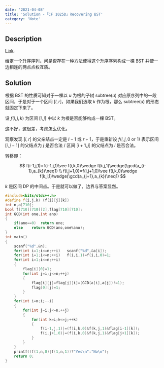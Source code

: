 ```yaml
---
date: '2021-04-08'
title: 'Solution -「CF 1025D」Recovering BST'
category: 'Note'
---
```


## Description

[Link](http://codeforces.com/problemset/problem/1025/D).

给定一个升序序列，问是否存在一种方法使得这个升序序列构成一棵 BST 并使一边相连的两点点权互质。

## Solution

根据 BST 的性质可知对于一棵以 $u$ 为根的子树 $\text{subtree}(u)$ 对应原序列中的一段区间，于是对于一个区间 $[l,r]$，如果我们选取 $k$ 作为根，那么 $\text{subtree}(u)$ 的形态就固定下来了。

设 $f(i,j,k)$ 为区间 $[i,j]$ 中以 $k$ 为根是否能够构成一棵 BST。

这不好，这很差，考虑怎么优化。

观察发现 $[l,r]$ 的父亲结点一定是 $l-1$ 或 $r+1$，于是重新设 $f(i,j,0\text{ or }1)$ 表示区间 $[i,j-1]$ 的父结点为 $j$ 是否合法 / 区间 $[i+1,j]$ 的父结点为 $i$ 是否合法。

转移即：

$$
f(i-1,j,1)=f(i-1,j,1)\vee f(i,k,0)\wedge f(k,j,1)\wedge(\gcd(a_{i-1},a_{k})\neq1) \\
f(i,j+1,0)=f(i,j+1,0)\vee f(i,k,0)\wedge f(k,j,1)\wedge(\gcd(a_{j+1},a_{k})\neq1)
$$

$k$ 是区间 DP 的中间点。于是就可以做了，边界与答案显然。

```cpp
#include<bits/stdc++.h>
#define f(i,j,k) (f[i][j][k])
int n,a[710];
bool f[710][710][2],flag[710][710];
int GCD(int one,int ano)
{
	if(ano==0)	return one;
	else	return GCD(ano,one%ano);
}
int main()
{
	scanf("%d",&n);
	for(int i=1;i<=n;++i)	scanf("%d",&a[i]);
	for(int i=1;i<=n;++i)	f(i,i,1)=f(i,i,0)=1;
	for(int i=1;i<=n;++i)
	{
		flag[i][0]=1;
		for(int j=i;j<=n;++j)
		{
			flag[i][j]=flag[j][i]=(GCD(a[i],a[j])!=1);
			flag[0][j]=1;
		}
	}
	for(int i=n;i;--i)
	{
		for(int j=i;j<=n;++j)
		{
			for(int k=i;k<=j;++k)
			{
				f(i-1,j,1)|=(f(i,k,0)&f(k,j,1)&flag[i-1][k]);
				f(i,j+1,0)|=(f(i,k,0)&f(k,j,1)&flag[j+1][k]);
			}
		}
	}
	printf((f(1,n,0)|f(1,n,1))?"Yes\n":"No\n");
	return 0;
}
```